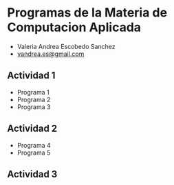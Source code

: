 # Programas de la Materia de Computacion Aplicada
- Valeria Andrea Escobedo Sanchez
- vandrea.es@gmail.com

## Actividad 1
- Programa 1
- Programa 2
- Programa 3

## Actividad 2
- Programa 4
- Programa 5

## Actividad 3